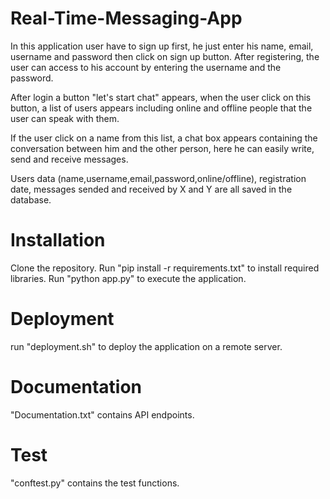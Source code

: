 # Real-Time-Messaging-App
In this application user have to sign up first, he just enter his name, email, username and password then click on sign up button. After registering, the user can access to his account by entering the username and the password.

After login a button "let's start chat" appears, when the user click on this button, a list of users appears including online and offline people that the user can speak with them.

If the user click on a name from this list, a chat box appears containing the conversation between him and the other person, here he can easily write, send and receive messages.

Users data (name,username,email,password,online/offline), registration date, messages sended and received by X and Y are all saved in the database.

# Installation
Clone the repository.
Run "pip install -r requirements.txt" to install required libraries.
Run "python app.py" to execute the application.

# Deployment
run "deployment.sh" to deploy the application on a remote server.

# Documentation
"Documentation.txt" contains API endpoints.

# Test
"conftest.py" contains the test functions.
